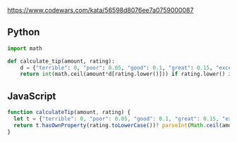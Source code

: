 https://www.codewars.com/kata/56598d8076ee7a0759000087

## Python
```python
import math

def calculate_tip(amount, rating):
    d = {"terrible": 0, "poor": 0.05, "good": 0.1, "great": 0.15, "excellent": 0.2}
    return int(math.ceil(amount*d[rating.lower()])) if rating.lower() in d else 'Rating not recognised'
```

## JavaScript
```js
function calculateTip(amount, rating) {
  let t = {"terrible": 0, "poor": 0.05, "good": 0.1, "great": 0.15, "excellent": 0.2};
  return t.hasOwnProperty(rating.toLowerCase())? parseInt(Math.ceil(amount*t[rating.toLowerCase()])): "Rating not recognised"
}
```